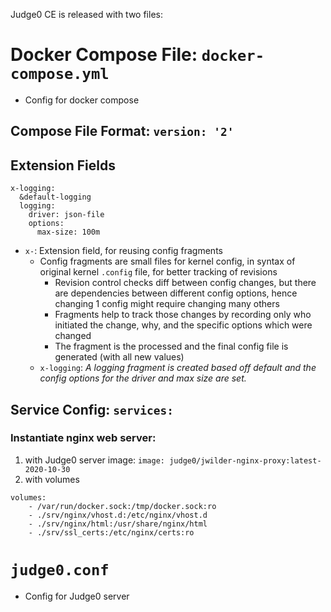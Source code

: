Judge0 CE is released with two files:
# Docker Compose File: `docker-compose.yml`
- Config for docker compose
## Compose File Format: `version: '2'`
## Extension Fields
```
x-logging:
  &default-logging
  logging:
    driver: json-file
    options:
      max-size: 100m
```
- `x-`: Extension field, for reusing config fragments
  - Config fragments are small files for kernel config, in syntax of original kernel `.config` file, for better tracking of revisions 
    - Revision control checks diff between config changes, but there are dependencies between different config options, hence changing 1 config might require changing many others
    - Fragments help to track those changes by recording only who initiated the change, why, and the specific options which were changed
    - The fragment is the processed and the final config file is generated (with all new values)
  - `x-logging`: *A logging fragment is created based off default and the config options for the driver and max size are set.*

## Service Config: `services:`
### Instantiate nginx web server:
1. with Judge0 server image: `image: judge0/jwilder-nginx-proxy:latest-2020-10-30` 
2. with volumes 
```
volumes:
    - /var/run/docker.sock:/tmp/docker.sock:ro
    - ./srv/nginx/vhost.d:/etc/nginx/vhost.d
    - ./srv/nginx/html:/usr/share/nginx/html
    - ./srv/ssl_certs:/etc/nginx/certs:ro
```
# `judge0.conf`
   - Config for Judge0 server


